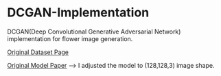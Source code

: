 # DCGAN-Implementation
DCGAN(Deep Convolutional Generative Adversarial Network) implementation for flower image generation.

[Original Dataset Page](https://www.robots.ox.ac.uk/~vgg/data/flowers/102/)

[Original Model Paper](https://arxiv.org/abs/1511.06434) --> I adjusted the model to (128,128,3) image shape.
